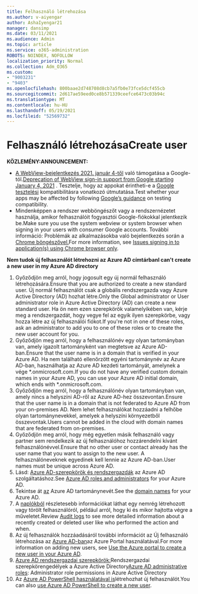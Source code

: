 ```yaml
---
title: Felhasználó létrehozása
ms.author: v-aiyengar
author: AshaIyengar21
manager: dansimp
ms.date: 03/11/2021
ms.audience: Admin
ms.topic: article
ms.service: o365-administration
ROBOTS: NOINDEX, NOFOLLOW
localization_priority: Normal
ms.collection: Adm_O365
ms.custom:
- "9003231"
- "9403"
ms.openlocfilehash: 800baae2d748708d8cb7a5fb0e73fce5dcf455cb
ms.sourcegitcommit: 2d617ae59eed0ce8b571339ceefce6473c03b94c
ms.translationtype: MT
ms.contentlocale: hu-HU
ms.lasthandoff: 05/19/2021
ms.locfileid: "52569732"
---
```

# <a name="create-user"></a><span data-ttu-id="ee7f2-102">Felhasználó létrehozása</span><span class="sxs-lookup"><span data-stu-id="ee7f2-102">Create user</span></span>

<span data-ttu-id="ee7f2-103">**KÖZLEMÉNY:**</span><span class="sxs-lookup"><span data-stu-id="ee7f2-103">**ANNOUNCEMENT:**</span></span>

- <span data-ttu-id="ee7f2-104">[A WebView-bejelentkezés 2021. január 4-től](/azure/active-directory/external-identities/google-federation#deprecation-of-webview-sign-in-support) való támogatása a Google-tól.</span><span class="sxs-lookup"><span data-stu-id="ee7f2-104">[Deprecation of WebView sign-in support from Google starting January 4, 2021](/azure/active-directory/external-identities/google-federation#deprecation-of-webview-sign-in-support) .</span></span> <span data-ttu-id="ee7f2-105">Tesztelje, hogy az appokat érintheti-e a [Google tesztelési](https://go.microsoft.com/fwlink/?linkid=2157323) kompatibilitásra vonatkozó útmutatása.</span><span class="sxs-lookup"><span data-stu-id="ee7f2-105">Test whether your apps may be affected by following [Google’s guidance](https://go.microsoft.com/fwlink/?linkid=2157323) on testing compatibility.</span></span>
- <span data-ttu-id="ee7f2-106">Mindenképpen a rendszer webböngészőt vagy a rendszernézetet használja, amikor felhasználóit fogyasztói Google-fiókokkal jelentkezik be.</span><span class="sxs-lookup"><span data-stu-id="ee7f2-106">Make sure you use the system webview or system browser when signing in your users with consumer Google accounts.</span></span> <span data-ttu-id="ee7f2-107">További információ: Problémák az alkalmazásokba való bejelentkezés során a [Chrome böngészővel.](/office365/troubleshoot/miscellaneous/chrome-behavior-affects-applications)</span><span class="sxs-lookup"><span data-stu-id="ee7f2-107">For more information, see [Issues signing in to application(s) using Chrome browser only](/office365/troubleshoot/miscellaneous/chrome-behavior-affects-applications).</span></span>

<span data-ttu-id="ee7f2-108">**Nem tudok új felhasználót létrehozni az Azure AD címtárban**</span><span class="sxs-lookup"><span data-stu-id="ee7f2-108">**I can't create a new user in my Azure AD directory**</span></span>

1. <span data-ttu-id="ee7f2-109">Győződjön meg arról, hogy jogosult egy új normál felhasználó létrehozására.</span><span class="sxs-lookup"><span data-stu-id="ee7f2-109">Ensure that you are authorized to create a new standard user.</span></span> <span data-ttu-id="ee7f2-110">Új normál felhasználót csak a globális rendszergazda vagy Azure Active Directory (AD) hozhat létre.</span><span class="sxs-lookup"><span data-stu-id="ee7f2-110">Only the Global administrator or User administrator role in Azure Active Directory (AD) can create a new standard user.</span></span> <span data-ttu-id="ee7f2-111">Ha ön nem ezen szerepkörök valamelyikében van, kérje meg a rendszergazdát, hogy vegye fel az egyik ilyen szerepkörbe, vagy hozza létre az új felhasználói fiókot.</span><span class="sxs-lookup"><span data-stu-id="ee7f2-111">If you're not in one of these roles, ask an administrator to add you to one of these roles or to create the new user account for you.</span></span>
1. <span data-ttu-id="ee7f2-112">Győződjön meg arról, hogy a felhasználónév egy olyan tartományban van, amely igazolt tartományként van megtetsve az Azure AD-ban.</span><span class="sxs-lookup"><span data-stu-id="ee7f2-112">Ensure that the user name is in a domain that is verified in your Azure AD.</span></span> <span data-ttu-id="ee7f2-113">Ha nem található ellenőrzött egyéni tartománynév az Azure AD-ban, használhatja az Azure AD kezdeti tartományát, amelynek a vége \*.onmicrosoft.com.</span><span class="sxs-lookup"><span data-stu-id="ee7f2-113">If you do not have any verified custom domain names in your Azure AD, you can use your Azure AD initial domain, which ends with \*.onmicrosoft.com.</span></span>
1. <span data-ttu-id="ee7f2-114">Győződjön meg arról, hogy a felhasználónév olyan tartományban van, amely nincs a helyszíni AD-ről az Azure AD-hez összevontan.</span><span class="sxs-lookup"><span data-stu-id="ee7f2-114">Ensure that the user name is in a domain that is not federated to Azure AD from your on-premises AD.</span></span> <span data-ttu-id="ee7f2-115">Nem lehet felhasználókat hozzáadni a felhőbe olyan tartománynevekkel, amelyek a helyszíni környezetből összevontak.</span><span class="sxs-lookup"><span data-stu-id="ee7f2-115">Users cannot be added in the cloud with domain names that are federated from on-premises.</span></span>
1. <span data-ttu-id="ee7f2-116">Győződjön meg arról, hogy még egyetlen másik felhasználó vagy partner sem rendelkezik az új felhasználóhoz hozzárendelni kívánt felhasználónévvel.</span><span class="sxs-lookup"><span data-stu-id="ee7f2-116">Ensure that no other user or contact already has the user name that you want to assign to the new user.</span></span> <span data-ttu-id="ee7f2-117">A felhasználóneveknek egyedinek kell lennie az Azure AD-ban.</span><span class="sxs-lookup"><span data-stu-id="ee7f2-117">User names must be unique across Azure AD.</span></span>
1. <span data-ttu-id="ee7f2-118">Lásd: [Azure AD-szerepkörök és rendszergazdák](https://portal.azure.com/#blade/Microsoft_AAD_IAM/ActiveDirectoryMenuBlade/RolesAndAdministrators) az Azure AD szolgáltatáshoz.</span><span class="sxs-lookup"><span data-stu-id="ee7f2-118">See [Azure AD roles and administrators](https://portal.azure.com/#blade/Microsoft_AAD_IAM/ActiveDirectoryMenuBlade/RolesAndAdministrators) for your Azure AD.</span></span>
1. <span data-ttu-id="ee7f2-119">Tekintse át [az](https://portal.azure.com/#blade/Microsoft_AAD_IAM/ActiveDirectoryMenuBlade/RolesAndAdministrators) Azure AD tartománynevét.</span><span class="sxs-lookup"><span data-stu-id="ee7f2-119">See the [domain names](https://portal.azure.com/#blade/Microsoft_AAD_IAM/ActiveDirectoryMenuBlade/RolesAndAdministrators) for your Azure AD.</span></span>
1. <span data-ttu-id="ee7f2-120">A [naplókból](https://portal.azure.com/#blade/Microsoft_AAD_IAM/ActiveDirectoryMenuBlade/RolesAndAdministrators) részletesebb információkat láthat egy nemrég létrehozott vagy törölt felhasználóról, például arról, hogy ki és mikor hajtotta végre a műveletet.</span><span class="sxs-lookup"><span data-stu-id="ee7f2-120">Review [Audit logs](https://portal.azure.com/#blade/Microsoft_AAD_IAM/ActiveDirectoryMenuBlade/RolesAndAdministrators) to see more detailed information about a recently created or deleted user like who performed the action and when.</span></span>
1. <span data-ttu-id="ee7f2-121">Az új felhasználók hozzáadásáról további információt az Új felhasználó létrehozása az [Azure AD-ban](/azure/active-directory/active-directory-users-create-azure-portal)az Azure Portal használatával.</span><span class="sxs-lookup"><span data-stu-id="ee7f2-121">For more information on adding new users, see [Use the Azure portal to create a new user in your Azure AD](/azure/active-directory/active-directory-users-create-azure-portal).</span></span>
1. <span data-ttu-id="ee7f2-122">[Azure AD rendszergazdai szerepkörök:](/azure/active-directory/active-directory-assign-admin-roles)Rendszergazdai szerepkörengedélyek a Azure Active Directory</span><span class="sxs-lookup"><span data-stu-id="ee7f2-122">[Azure AD administrative roles](/azure/active-directory/active-directory-assign-admin-roles): Administrator role permissions in Azure Active Directory</span></span>
1. <span data-ttu-id="ee7f2-123">Az [Azure AD PowerShell használatával is](/powershell/module/azuread/new-azureaduser?view=azureadps-2.0)létrehozhat új felhasználót.</span><span class="sxs-lookup"><span data-stu-id="ee7f2-123">You can also [use Azure AD PowerShell to create a new user](/powershell/module/azuread/new-azureaduser?view=azureadps-2.0).</span></span>
